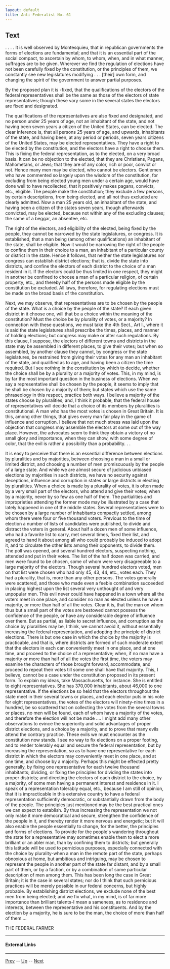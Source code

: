 ```yaml
---
layout: default
title: Anti-Federalist No. 61
---
```


## Text

. . . . It is well observed by Montesquieu, that in republican governments the forms of elections are fundamental; and that it is an essential part of the social compact, to ascertain by whom, to whom, when, and in what manner, suffrages are to be given. Wherever we find the regulation of elections have not been carefully fixed by the constitution, or the principles of them, we constantly see new legislatures modifying . . . [their] own form, and changing the spirit of the government to answer partial purposes.

By the proposed plan it is -fixed, that the qualifications of the electors of the federal representatives shall be the same as those of the electors of state representatives; though these vary some in the several states the electors are fixed and designated.

The qualifications of the representatives are also fixed and designated, and no person under 25 years of age, not an inhabitant of the state, and not having been seven years a citizen of the United States, can be elected. The clear inference is, that all persons 25 years of age, and upwards, inhabitants of the state, and having been, at any period or periods, seven years citizens of the United States, may be elected representatives. They have a right to be elected by the constitution, and the electors have a right to choose them. This is fixing the federal representation, as to the elected, on a very broad basis. It can be no objection to the elected, that they are Christians, Pagans, Mahometans, or Jews; that they are of any color, rich or poor, convict or not. Hence many men may be elected, who cannot be electors. Gentlemen who have commented so largely upon the wisdom of the constitution, for excluding from being elected young men under a certain age, would have done well to have recollected, that it positively makes pagans, convicts, etc., eligible. The people make the constitution; they exclude a few persons, by certain descriptions, from being elected, and all not thus excluded are clearly admitted. Now a man 25 years old, an inhabitant of the state, and having been a citizen of the states seven years, though afterwards convicted, may be elected, because not within any of the excluding clauses; the same of a beggar, an absentee, etc.

The right of the electors, and eligibility of the elected, being fixed by the people, they cannot be narrowed by the state legislatures, or congress. It is established, that a man being (among other qualifications) an inhabitant of the state, shall be eligible. Now it would be narrowing the right of the people to confine them in their choice to a man, an inhabitant of a particular county or district in the state. Hence it follows, that neither the state legislatures nor congress can establish district elections; that is, divide the state into districts, and confine the electors of each district to the choice of a man resident in it. If the electors could be thus limited in one respect, they might in another be confined to choose a man of a particular religion, of certain property, etc., and thereby half of the persons made eligible by the constitution be excluded. All laws, therefore, for regulating elections must be made on the broad basis of the constitution.

Next, we may observe, that representatives are to be chosen by the people of the state. What is a choice by the people of the state? If each given district in it choose one, will that be a choice within the meaning of the constitution? Must the choice be by plurality of votes, or a majority? In connection with these questions, we must take the 4th Sect., Art I., where it is said the state legislatures shall prescribe the times, places, and manner of holding elections; but congress may make or alter such regulations. By this clause, I suppose, the electors of different towns and districts in the state may be assembled in different places, to give their votes; but when so assembled, by another clause they cannot, by congress or the state legislatures, be restrained from giving their votes for any man an inhabitant of the state, and qualified as to age, and having been a citizen the time required. But I see nothing in the constitution by which to decide, whether the choice shall be by a plurality or a majority of votes. This, in my mind, is by far the most important question in the business of elections. When we say a representative shall be chosen by the people, it seems to imply that he shall be chosen by a majority of them; but states which use the same phraseology in this respect, practice both ways. I believe a majority of the states choose by pluralities; and, I think it probable, that the federal house of representatives will decide that a choice of its members by pluralities is constitutional. A man who has the most votes is chosen in Great Britain. It is this, among other things, that gives every man fair play in the game of influence and corruption. I believe that not much stress was laid upon the objection that congress may assemble the electors at some out of the way place. However, the advocates seem to think they obtain a victory of no small glory and importance, when they can show, with some degree of color, that the evil is rather a possibility than a probability. . .

It is easy to perceive that there is an essential difference between elections by pluralities and by majorities, between choosing a man in a small or limited district, and choosing a number of men promiscuously by the people of a large state. And while we are almost secure of judicious unbiased elections by majorities in such districts, we have no security against deceptions, influence and corruption in states or large districts in electing by pluralities. When a choice is made by a plurality of votes, it is often made by a very small part of the electors, who attend and give their votes; when by a majority, never by so few as one half of them. The partialities and improprieties attending the former mode may be illustrated by a case that lately happened in one of the middle states. Several representatives were to be chosen by a large number of inhabitants compactly settled, among whom there were four or five thousand voters. Previous to the time of election a number of lists of candidates were published, to divide and distract the voters in general. About half a dozen men of some influence, who had a favorite list to carry, met several times, fixed their list, and agreed to hand it about among all who could probably be induced to adopt it, and to circulate the other lists among their opponents, to divide them. The poll was opened, and several hundred electors, suspecting nothing, attended and put in their votes. The list of the half dozen was carried, and men were found to be chosen, some of whom were very disagreeable to a large majority of the electors. Though several hundred electors voted, men on that list were chosen who had only 45, 43, 44, etc., votes each. They had a plurality, that is, more than any other persons. The votes generally were scattered, and those who made even a feeble combination succeeded in placing highest upon the list several very unthought of and very unpopular men. This evil never could have happened in a town where all the voters meet in one place, and consider no man as elected unless he have a majority, or more than half of all the votes. Clear it is, that the man on whom thus but a small part of the votes are bestowed cannot possess the confidence of the people, or have any considerable degree of influence over them. But as partial, as liable to secret influence, and corruption as the choice by pluralities may be, I think, we cannot avoid it, without essentially increasing the federal representation, and adopting the principle of district elections. There is but one case in which the choice by the majority is practicable, and that is, where districts are formed of such moderate extent that the electors in each can conveniently meet in one place, and at one time, and proceed to the choice of a representative; when, if no man have a majority or more than half of all the votes the first time, the voters may examine the characters of those brought forward, accommodate, and proceed to repeat their votes till some one shall have that majority. This, I believe, cannot be a case under the constitution proposed in its present form. To explain my ideas, take Massachusetts, for instance. She is entitled to eight representatives. She has 370,000 inhabitants, about 46,000 to one representative. If the elections be so held that the electors throughout the state meet in their several towns or places, and each elector puts in his vote for eight representatives, the votes of the electors will ninety-nine times in a hundred, be so scattered that on collecting the votes from the several towns or places, no men will be found, each of whom have a majority of the votes, and therefore the election will not be made .... I might add many other observations to evince the superiority and solid advantages of proper district elections, and a choice by a majority, and to prove that many evils attend the contrary practice. These evils we must encounter as the constitution now stands. I see no way to fix elections on a proper footing, and to render tolerably equal and secure the federal representation, but by increasing the representation, so as to have one representative for each district in which the electors may conveniently meet in one place, and at one time, and choose by a majority. Perhaps this might be effected pretty generally, by fixing one representative for each twelve thousand inhabitants; dividing, or fixing the principles for dividing the states into proper districts; and directing the electors of each district to the choice, by a majority, of some men having a permanent interest and residence in it. I speak of a representation tolerably equal, etc., because I am still of opinion, that it is impracticable in this extensive country to have a federal representation sufficiently democratic, or substantially drawn from the body of the people. The principles just mentioned may be the best practical ones we can expect to establish. By thus increasing the representation we not only make it more democratical and secure, strengthen the confidence of the people in it, and thereby render it more nervous and energetic; but it will also enable the people essentially to change, for the better, the principles and forms of elections. To provide for the people's wandering throughout the state for a representative may sometimes enable them to elect a more brilliant or an abler man, than by confining them to districts; but generally this latitude will be used to pernicious purposes, especially connected with the choice by plurality-when a man in the remote part of the state, perhaps obnoxious at home, but ambitious and intriguing, may be chosen to represent the people in another part of the state far distant, and by a small part of them, or by a faction, or by a combination of some particular description of men among them. This has been long the case in Great Britain; it is the case in several states; nor do I think that such pernicious practices will be merely possible in our federal concerns, but highly probable. By establishing district elections, we exclude none of the best men from being elected; and we fix what, in my mind, is of far more importance than brilliant talents-I mean a sameness, as to residence and interests, between the representative and his constituents. And by the election by a majority, he is sure to be the man, the choice of more than half of them....

THE FEDERAL FARMER

---
#### External Links

---

[Prev](60.md) -- [Up](README.md) -- [Next](62.md)